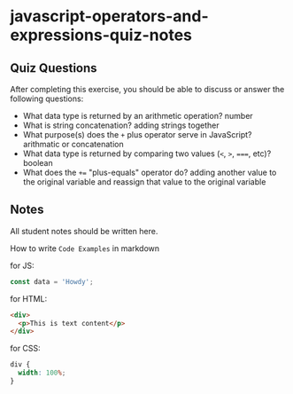 # javascript-operators-and-expressions-quiz-notes

## Quiz Questions

After completing this exercise, you should be able to discuss or answer the following questions:

- What data type is returned by an arithmetic operation?
  number
- What is string concatenation?
  adding strings together
- What purpose(s) does the `+` plus operator serve in JavaScript?
  arithmatic or concatenation
- What data type is returned by comparing two values (`<`, `>`, `===`, etc)?
  boolean
- What does the `+=` "plus-equals" operator do?
  adding another value to the original variable and reassign that value to the original variable

## Notes

All student notes should be written here.

How to write `Code Examples` in markdown

for JS:

```javascript
const data = 'Howdy';
```

for HTML:

```html
<div>
  <p>This is text content</p>
</div>
```

for CSS:

```css
div {
  width: 100%;
}
```
